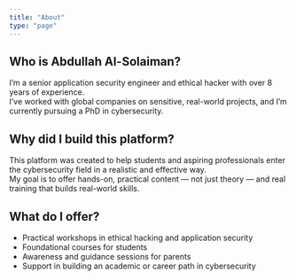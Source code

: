 ```yaml
---
title: "About"
type: "page"
---
```


## Who is Abdullah Al-Solaiman?

I’m a senior application security engineer and ethical hacker with over 8 years of experience.  
I’ve worked with global companies on sensitive, real-world projects, and I’m currently pursuing a PhD in cybersecurity.

## Why did I build this platform?

This platform was created to help students and aspiring professionals enter the cybersecurity field in a realistic and effective way.  
My goal is to offer hands-on, practical content — not just theory — and real training that builds real-world skills.

## What do I offer?

- Practical workshops in ethical hacking and application security  
- Foundational courses for students  
- Awareness and guidance sessions for parents  
- Support in building an academic or career path in cybersecurity  

